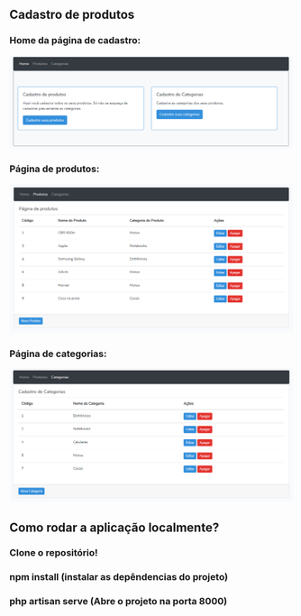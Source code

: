 ## Cadastro de produtos

### Home da página de cadastro:

![Alt text](public/images/home.png?raw=true "Layout")

### Página de produtos:

![Alt text](public/images/produtos.png?raw=true "Layout")

### Página de categorias:

![Alt text](public/images/categorias.png?raw=true "Layout")

## Como rodar a aplicação localmente?

### Clone o repositório!

### npm install (instalar as depêndencias do projeto)

### php artisan serve (Abre o projeto na porta 8000)
